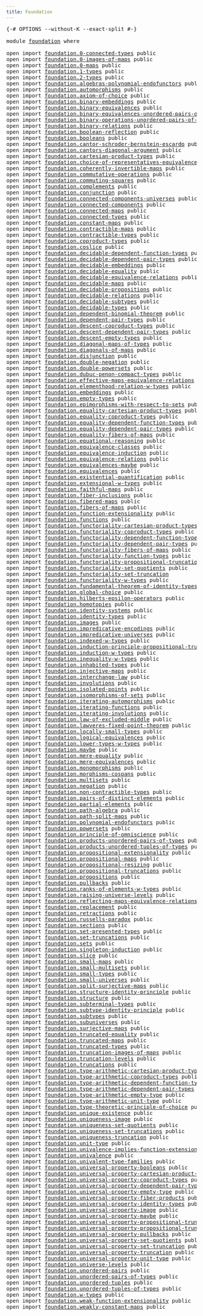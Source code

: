 ```yaml
---
title: Foundation
---
```


<pre class="Agda"><a id="36" class="Symbol">{-#</a> <a id="40" class="Keyword">OPTIONS</a> <a id="48" class="Pragma">--without-K</a> <a id="60" class="Pragma">--exact-split</a> <a id="74" class="Symbol">#-}</a>

<a id="79" class="Keyword">module</a> <a id="86" href="foundation.html" class="Module">foundation</a> <a id="97" class="Keyword">where</a>

<a id="104" class="Keyword">open</a> <a id="109" class="Keyword">import</a> <a id="116" href="foundation.0-connected-types.html" class="Module">foundation.0-connected-types</a> <a id="145" class="Keyword">public</a>
<a id="152" class="Keyword">open</a> <a id="157" class="Keyword">import</a> <a id="164" href="foundation.0-images-of-maps.html" class="Module">foundation.0-images-of-maps</a> <a id="192" class="Keyword">public</a>
<a id="199" class="Keyword">open</a> <a id="204" class="Keyword">import</a> <a id="211" href="foundation.0-maps.html" class="Module">foundation.0-maps</a> <a id="229" class="Keyword">public</a>
<a id="236" class="Keyword">open</a> <a id="241" class="Keyword">import</a> <a id="248" href="foundation.1-types.html" class="Module">foundation.1-types</a> <a id="267" class="Keyword">public</a>
<a id="274" class="Keyword">open</a> <a id="279" class="Keyword">import</a> <a id="286" href="foundation.2-types.html" class="Module">foundation.2-types</a> <a id="305" class="Keyword">public</a>
<a id="312" class="Keyword">open</a> <a id="317" class="Keyword">import</a> <a id="324" href="foundation.algebras-polynomial-endofunctors.html" class="Module">foundation.algebras-polynomial-endofunctors</a> <a id="368" class="Keyword">public</a>
<a id="375" class="Keyword">open</a> <a id="380" class="Keyword">import</a> <a id="387" href="foundation.automorphisms.html" class="Module">foundation.automorphisms</a> <a id="412" class="Keyword">public</a>
<a id="419" class="Keyword">open</a> <a id="424" class="Keyword">import</a> <a id="431" href="foundation.axiom-of-choice.html" class="Module">foundation.axiom-of-choice</a> <a id="458" class="Keyword">public</a>
<a id="465" class="Keyword">open</a> <a id="470" class="Keyword">import</a> <a id="477" href="foundation.binary-embeddings.html" class="Module">foundation.binary-embeddings</a> <a id="506" class="Keyword">public</a>
<a id="513" class="Keyword">open</a> <a id="518" class="Keyword">import</a> <a id="525" href="foundation.binary-equivalences.html" class="Module">foundation.binary-equivalences</a> <a id="556" class="Keyword">public</a>
<a id="563" class="Keyword">open</a> <a id="568" class="Keyword">import</a> <a id="575" href="foundation.binary-equivalences-unordered-pairs-of-types.html" class="Module">foundation.binary-equivalences-unordered-pairs-of-types</a> <a id="631" class="Keyword">public</a>
<a id="638" class="Keyword">open</a> <a id="643" class="Keyword">import</a> <a id="650" href="foundation.binary-operations-unordered-pairs-of-types.html" class="Module">foundation.binary-operations-unordered-pairs-of-types</a> <a id="704" class="Keyword">public</a>
<a id="711" class="Keyword">open</a> <a id="716" class="Keyword">import</a> <a id="723" href="foundation.binary-relations.html" class="Module">foundation.binary-relations</a> <a id="751" class="Keyword">public</a>
<a id="758" class="Keyword">open</a> <a id="763" class="Keyword">import</a> <a id="770" href="foundation.boolean-reflection.html" class="Module">foundation.boolean-reflection</a> <a id="800" class="Keyword">public</a>
<a id="807" class="Keyword">open</a> <a id="812" class="Keyword">import</a> <a id="819" href="foundation.booleans.html" class="Module">foundation.booleans</a> <a id="839" class="Keyword">public</a>
<a id="846" class="Keyword">open</a> <a id="851" class="Keyword">import</a> <a id="858" href="foundation.cantor-schroder-bernstein-escardo.html" class="Module">foundation.cantor-schroder-bernstein-escardo</a> <a id="903" class="Keyword">public</a>
<a id="910" class="Keyword">open</a> <a id="915" class="Keyword">import</a> <a id="922" href="foundation.cantors-diagonal-argument.html" class="Module">foundation.cantors-diagonal-argument</a> <a id="959" class="Keyword">public</a>
<a id="966" class="Keyword">open</a> <a id="971" class="Keyword">import</a> <a id="978" href="foundation.cartesian-product-types.html" class="Module">foundation.cartesian-product-types</a> <a id="1013" class="Keyword">public</a>
<a id="1020" class="Keyword">open</a> <a id="1025" class="Keyword">import</a> <a id="1032" href="foundation.choice-of-representatives-equivalence-relation.html" class="Module">foundation.choice-of-representatives-equivalence-relation</a> <a id="1090" class="Keyword">public</a>
<a id="1097" class="Keyword">open</a> <a id="1102" class="Keyword">import</a> <a id="1109" href="foundation.coherently-invertible-maps.html" class="Module">foundation.coherently-invertible-maps</a> <a id="1147" class="Keyword">public</a>
<a id="1154" class="Keyword">open</a> <a id="1159" class="Keyword">import</a> <a id="1166" href="foundation.commutative-operations.html" class="Module">foundation.commutative-operations</a> <a id="1200" class="Keyword">public</a>
<a id="1207" class="Keyword">open</a> <a id="1212" class="Keyword">import</a> <a id="1219" href="foundation.commuting-squares.html" class="Module">foundation.commuting-squares</a> <a id="1248" class="Keyword">public</a>
<a id="1255" class="Keyword">open</a> <a id="1260" class="Keyword">import</a> <a id="1267" href="foundation.complements.html" class="Module">foundation.complements</a> <a id="1290" class="Keyword">public</a>
<a id="1297" class="Keyword">open</a> <a id="1302" class="Keyword">import</a> <a id="1309" href="foundation.conjunction.html" class="Module">foundation.conjunction</a> <a id="1332" class="Keyword">public</a>
<a id="1339" class="Keyword">open</a> <a id="1344" class="Keyword">import</a> <a id="1351" href="foundation.connected-components-universes.html" class="Module">foundation.connected-components-universes</a> <a id="1393" class="Keyword">public</a>
<a id="1400" class="Keyword">open</a> <a id="1405" class="Keyword">import</a> <a id="1412" href="foundation.connected-components.html" class="Module">foundation.connected-components</a> <a id="1444" class="Keyword">public</a>
<a id="1451" class="Keyword">open</a> <a id="1456" class="Keyword">import</a> <a id="1463" href="foundation.connected-maps.html" class="Module">foundation.connected-maps</a> <a id="1489" class="Keyword">public</a>
<a id="1496" class="Keyword">open</a> <a id="1501" class="Keyword">import</a> <a id="1508" href="foundation.connected-types.html" class="Module">foundation.connected-types</a> <a id="1535" class="Keyword">public</a>
<a id="1542" class="Keyword">open</a> <a id="1547" class="Keyword">import</a> <a id="1554" href="foundation.constant-maps.html" class="Module">foundation.constant-maps</a> <a id="1579" class="Keyword">public</a>
<a id="1586" class="Keyword">open</a> <a id="1591" class="Keyword">import</a> <a id="1598" href="foundation.contractible-maps.html" class="Module">foundation.contractible-maps</a> <a id="1627" class="Keyword">public</a>
<a id="1634" class="Keyword">open</a> <a id="1639" class="Keyword">import</a> <a id="1646" href="foundation.contractible-types.html" class="Module">foundation.contractible-types</a> <a id="1676" class="Keyword">public</a>
<a id="1683" class="Keyword">open</a> <a id="1688" class="Keyword">import</a> <a id="1695" href="foundation.coproduct-types.html" class="Module">foundation.coproduct-types</a> <a id="1722" class="Keyword">public</a>
<a id="1729" class="Keyword">open</a> <a id="1734" class="Keyword">import</a> <a id="1741" href="foundation.coslice.html" class="Module">foundation.coslice</a> <a id="1760" class="Keyword">public</a>
<a id="1767" class="Keyword">open</a> <a id="1772" class="Keyword">import</a> <a id="1779" href="foundation.decidable-dependent-function-types.html" class="Module">foundation.decidable-dependent-function-types</a> <a id="1825" class="Keyword">public</a>
<a id="1832" class="Keyword">open</a> <a id="1837" class="Keyword">import</a> <a id="1844" href="foundation.decidable-dependent-pair-types.html" class="Module">foundation.decidable-dependent-pair-types</a> <a id="1886" class="Keyword">public</a>
<a id="1893" class="Keyword">open</a> <a id="1898" class="Keyword">import</a> <a id="1905" href="foundation.decidable-embeddings.html" class="Module">foundation.decidable-embeddings</a> <a id="1937" class="Keyword">public</a>
<a id="1944" class="Keyword">open</a> <a id="1949" class="Keyword">import</a> <a id="1956" href="foundation.decidable-equality.html" class="Module">foundation.decidable-equality</a> <a id="1986" class="Keyword">public</a>
<a id="1993" class="Keyword">open</a> <a id="1998" class="Keyword">import</a> <a id="2005" href="foundation.decidable-equivalence-relations.html" class="Module">foundation.decidable-equivalence-relations</a> <a id="2048" class="Keyword">public</a>
<a id="2055" class="Keyword">open</a> <a id="2060" class="Keyword">import</a> <a id="2067" href="foundation.decidable-maps.html" class="Module">foundation.decidable-maps</a> <a id="2093" class="Keyword">public</a>
<a id="2100" class="Keyword">open</a> <a id="2105" class="Keyword">import</a> <a id="2112" href="foundation.decidable-propositions.html" class="Module">foundation.decidable-propositions</a> <a id="2146" class="Keyword">public</a>
<a id="2153" class="Keyword">open</a> <a id="2158" class="Keyword">import</a> <a id="2165" href="foundation.decidable-relations.html" class="Module">foundation.decidable-relations</a> <a id="2196" class="Keyword">public</a>
<a id="2203" class="Keyword">open</a> <a id="2208" class="Keyword">import</a> <a id="2215" href="foundation.decidable-subtypes.html" class="Module">foundation.decidable-subtypes</a> <a id="2245" class="Keyword">public</a>
<a id="2252" class="Keyword">open</a> <a id="2257" class="Keyword">import</a> <a id="2264" href="foundation.decidable-types.html" class="Module">foundation.decidable-types</a> <a id="2291" class="Keyword">public</a>
<a id="2298" class="Keyword">open</a> <a id="2303" class="Keyword">import</a> <a id="2310" href="foundation.dependent-binomial-theorem.html" class="Module">foundation.dependent-binomial-theorem</a> <a id="2348" class="Keyword">public</a>
<a id="2355" class="Keyword">open</a> <a id="2360" class="Keyword">import</a> <a id="2367" href="foundation.dependent-pair-types.html" class="Module">foundation.dependent-pair-types</a> <a id="2399" class="Keyword">public</a>
<a id="2406" class="Keyword">open</a> <a id="2411" class="Keyword">import</a> <a id="2418" href="foundation.descent-coproduct-types.html" class="Module">foundation.descent-coproduct-types</a> <a id="2453" class="Keyword">public</a>
<a id="2460" class="Keyword">open</a> <a id="2465" class="Keyword">import</a> <a id="2472" href="foundation.descent-dependent-pair-types.html" class="Module">foundation.descent-dependent-pair-types</a> <a id="2512" class="Keyword">public</a>
<a id="2519" class="Keyword">open</a> <a id="2524" class="Keyword">import</a> <a id="2531" href="foundation.descent-empty-types.html" class="Module">foundation.descent-empty-types</a> <a id="2562" class="Keyword">public</a>
<a id="2569" class="Keyword">open</a> <a id="2574" class="Keyword">import</a> <a id="2581" href="foundation.diagonal-maps-of-types.html" class="Module">foundation.diagonal-maps-of-types</a> <a id="2615" class="Keyword">public</a>
<a id="2622" class="Keyword">open</a> <a id="2627" class="Keyword">import</a> <a id="2634" href="foundation.diagonals-of-maps.html" class="Module">foundation.diagonals-of-maps</a> <a id="2663" class="Keyword">public</a>
<a id="2670" class="Keyword">open</a> <a id="2675" class="Keyword">import</a> <a id="2682" href="foundation.disjunction.html" class="Module">foundation.disjunction</a> <a id="2705" class="Keyword">public</a>
<a id="2712" class="Keyword">open</a> <a id="2717" class="Keyword">import</a> <a id="2724" href="foundation.double-negation.html" class="Module">foundation.double-negation</a> <a id="2751" class="Keyword">public</a>
<a id="2758" class="Keyword">open</a> <a id="2763" class="Keyword">import</a> <a id="2770" href="foundation.double-powersets.html" class="Module">foundation.double-powersets</a> <a id="2798" class="Keyword">public</a>
<a id="2805" class="Keyword">open</a> <a id="2810" class="Keyword">import</a> <a id="2817" href="foundation.dubuc-penon-compact-types.html" class="Module">foundation.dubuc-penon-compact-types</a> <a id="2854" class="Keyword">public</a>
<a id="2861" class="Keyword">open</a> <a id="2866" class="Keyword">import</a> <a id="2873" href="foundation.effective-maps-equivalence-relations.html" class="Module">foundation.effective-maps-equivalence-relations</a> <a id="2921" class="Keyword">public</a>
<a id="2928" class="Keyword">open</a> <a id="2933" class="Keyword">import</a> <a id="2940" href="foundation.elementhood-relation-w-types.html" class="Module">foundation.elementhood-relation-w-types</a> <a id="2980" class="Keyword">public</a>
<a id="2987" class="Keyword">open</a> <a id="2992" class="Keyword">import</a> <a id="2999" href="foundation.embeddings.html" class="Module">foundation.embeddings</a> <a id="3021" class="Keyword">public</a>
<a id="3028" class="Keyword">open</a> <a id="3033" class="Keyword">import</a> <a id="3040" href="foundation.empty-types.html" class="Module">foundation.empty-types</a> <a id="3063" class="Keyword">public</a>
<a id="3070" class="Keyword">open</a> <a id="3075" class="Keyword">import</a> <a id="3082" href="foundation.epimorphisms-with-respect-to-sets.html" class="Module">foundation.epimorphisms-with-respect-to-sets</a> <a id="3127" class="Keyword">public</a>
<a id="3134" class="Keyword">open</a> <a id="3139" class="Keyword">import</a> <a id="3146" href="foundation.equality-cartesian-product-types.html" class="Module">foundation.equality-cartesian-product-types</a> <a id="3190" class="Keyword">public</a>
<a id="3197" class="Keyword">open</a> <a id="3202" class="Keyword">import</a> <a id="3209" href="foundation.equality-coproduct-types.html" class="Module">foundation.equality-coproduct-types</a> <a id="3245" class="Keyword">public</a>
<a id="3252" class="Keyword">open</a> <a id="3257" class="Keyword">import</a> <a id="3264" href="foundation.equality-dependent-function-types.html" class="Module">foundation.equality-dependent-function-types</a> <a id="3309" class="Keyword">public</a>
<a id="3316" class="Keyword">open</a> <a id="3321" class="Keyword">import</a> <a id="3328" href="foundation.equality-dependent-pair-types.html" class="Module">foundation.equality-dependent-pair-types</a> <a id="3369" class="Keyword">public</a>
<a id="3376" class="Keyword">open</a> <a id="3381" class="Keyword">import</a> <a id="3388" href="foundation.equality-fibers-of-maps.html" class="Module">foundation.equality-fibers-of-maps</a> <a id="3423" class="Keyword">public</a>
<a id="3430" class="Keyword">open</a> <a id="3435" class="Keyword">import</a> <a id="3442" href="foundation.equational-reasoning.html" class="Module">foundation.equational-reasoning</a> <a id="3474" class="Keyword">public</a>
<a id="3481" class="Keyword">open</a> <a id="3486" class="Keyword">import</a> <a id="3493" href="foundation.equivalence-classes.html" class="Module">foundation.equivalence-classes</a> <a id="3524" class="Keyword">public</a>
<a id="3531" class="Keyword">open</a> <a id="3536" class="Keyword">import</a> <a id="3543" href="foundation.equivalence-induction.html" class="Module">foundation.equivalence-induction</a> <a id="3576" class="Keyword">public</a>
<a id="3583" class="Keyword">open</a> <a id="3588" class="Keyword">import</a> <a id="3595" href="foundation.equivalence-relations.html" class="Module">foundation.equivalence-relations</a> <a id="3628" class="Keyword">public</a>
<a id="3635" class="Keyword">open</a> <a id="3640" class="Keyword">import</a> <a id="3647" href="foundation.equivalences-maybe.html" class="Module">foundation.equivalences-maybe</a> <a id="3677" class="Keyword">public</a>
<a id="3684" class="Keyword">open</a> <a id="3689" class="Keyword">import</a> <a id="3696" href="foundation.equivalences.html" class="Module">foundation.equivalences</a> <a id="3720" class="Keyword">public</a>
<a id="3727" class="Keyword">open</a> <a id="3732" class="Keyword">import</a> <a id="3739" href="foundation.existential-quantification.html" class="Module">foundation.existential-quantification</a> <a id="3777" class="Keyword">public</a>
<a id="3784" class="Keyword">open</a> <a id="3789" class="Keyword">import</a> <a id="3796" href="foundation.extensional-w-types.html" class="Module">foundation.extensional-w-types</a> <a id="3827" class="Keyword">public</a>
<a id="3834" class="Keyword">open</a> <a id="3839" class="Keyword">import</a> <a id="3846" href="foundation.faithful-maps.html" class="Module">foundation.faithful-maps</a> <a id="3871" class="Keyword">public</a>
<a id="3878" class="Keyword">open</a> <a id="3883" class="Keyword">import</a> <a id="3890" href="foundation.fiber-inclusions.html" class="Module">foundation.fiber-inclusions</a> <a id="3918" class="Keyword">public</a>
<a id="3925" class="Keyword">open</a> <a id="3930" class="Keyword">import</a> <a id="3937" href="foundation.fibered-maps.html" class="Module">foundation.fibered-maps</a> <a id="3961" class="Keyword">public</a>
<a id="3968" class="Keyword">open</a> <a id="3973" class="Keyword">import</a> <a id="3980" href="foundation.fibers-of-maps.html" class="Module">foundation.fibers-of-maps</a> <a id="4006" class="Keyword">public</a>
<a id="4013" class="Keyword">open</a> <a id="4018" class="Keyword">import</a> <a id="4025" href="foundation.function-extensionality.html" class="Module">foundation.function-extensionality</a> <a id="4060" class="Keyword">public</a>
<a id="4067" class="Keyword">open</a> <a id="4072" class="Keyword">import</a> <a id="4079" href="foundation.functions.html" class="Module">foundation.functions</a> <a id="4100" class="Keyword">public</a>
<a id="4107" class="Keyword">open</a> <a id="4112" class="Keyword">import</a> <a id="4119" href="foundation.functoriality-cartesian-product-types.html" class="Module">foundation.functoriality-cartesian-product-types</a> <a id="4168" class="Keyword">public</a>
<a id="4175" class="Keyword">open</a> <a id="4180" class="Keyword">import</a> <a id="4187" href="foundation.functoriality-coproduct-types.html" class="Module">foundation.functoriality-coproduct-types</a> <a id="4228" class="Keyword">public</a>
<a id="4235" class="Keyword">open</a> <a id="4240" class="Keyword">import</a> <a id="4247" href="foundation.functoriality-dependent-function-types.html" class="Module">foundation.functoriality-dependent-function-types</a> <a id="4297" class="Keyword">public</a>
<a id="4304" class="Keyword">open</a> <a id="4309" class="Keyword">import</a> <a id="4316" href="foundation.functoriality-dependent-pair-types.html" class="Module">foundation.functoriality-dependent-pair-types</a> <a id="4362" class="Keyword">public</a>
<a id="4369" class="Keyword">open</a> <a id="4374" class="Keyword">import</a> <a id="4381" href="foundation.functoriality-fibers-of-maps.html" class="Module">foundation.functoriality-fibers-of-maps</a> <a id="4421" class="Keyword">public</a>
<a id="4428" class="Keyword">open</a> <a id="4433" class="Keyword">import</a> <a id="4440" href="foundation.functoriality-function-types.html" class="Module">foundation.functoriality-function-types</a> <a id="4480" class="Keyword">public</a>
<a id="4487" class="Keyword">open</a> <a id="4492" class="Keyword">import</a> <a id="4499" href="foundation.functoriality-propositional-truncation.html" class="Module">foundation.functoriality-propositional-truncation</a> <a id="4549" class="Keyword">public</a>
<a id="4556" class="Keyword">open</a> <a id="4561" class="Keyword">import</a> <a id="4568" href="foundation.functoriality-set-quotients.html" class="Module">foundation.functoriality-set-quotients</a> <a id="4607" class="Keyword">public</a>
<a id="4614" class="Keyword">open</a> <a id="4619" class="Keyword">import</a> <a id="4626" href="foundation.functoriality-set-truncation.html" class="Module">foundation.functoriality-set-truncation</a>
<a id="4666" class="Keyword">open</a> <a id="4671" class="Keyword">import</a> <a id="4678" href="foundation.functoriality-w-types.html" class="Module">foundation.functoriality-w-types</a> <a id="4711" class="Keyword">public</a>
<a id="4718" class="Keyword">open</a> <a id="4723" class="Keyword">import</a> <a id="4730" href="foundation.fundamental-theorem-of-identity-types.html" class="Module">foundation.fundamental-theorem-of-identity-types</a> <a id="4779" class="Keyword">public</a>
<a id="4786" class="Keyword">open</a> <a id="4791" class="Keyword">import</a> <a id="4798" href="foundation.global-choice.html" class="Module">foundation.global-choice</a> <a id="4823" class="Keyword">public</a>
<a id="4830" class="Keyword">open</a> <a id="4835" class="Keyword">import</a> <a id="4842" href="foundation.hilberts-epsilon-operators.html" class="Module">foundation.hilberts-epsilon-operators</a> <a id="4880" class="Keyword">public</a>
<a id="4887" class="Keyword">open</a> <a id="4892" class="Keyword">import</a> <a id="4899" href="foundation.homotopies.html" class="Module">foundation.homotopies</a> <a id="4921" class="Keyword">public</a>
<a id="4928" class="Keyword">open</a> <a id="4933" class="Keyword">import</a> <a id="4940" href="foundation.identity-systems.html" class="Module">foundation.identity-systems</a> <a id="4968" class="Keyword">public</a>
<a id="4975" class="Keyword">open</a> <a id="4980" class="Keyword">import</a> <a id="4987" href="foundation.identity-types.html" class="Module">foundation.identity-types</a> <a id="5013" class="Keyword">public</a>
<a id="5020" class="Keyword">open</a> <a id="5025" class="Keyword">import</a> <a id="5032" href="foundation.images.html" class="Module">foundation.images</a> <a id="5050" class="Keyword">public</a>
<a id="5057" class="Keyword">open</a> <a id="5062" class="Keyword">import</a> <a id="5069" href="foundation.impredicative-encodings.html" class="Module">foundation.impredicative-encodings</a> <a id="5104" class="Keyword">public</a>
<a id="5111" class="Keyword">open</a> <a id="5116" class="Keyword">import</a> <a id="5123" href="foundation.impredicative-universes.html" class="Module">foundation.impredicative-universes</a> <a id="5158" class="Keyword">public</a>
<a id="5165" class="Keyword">open</a> <a id="5170" class="Keyword">import</a> <a id="5177" href="foundation.indexed-w-types.html" class="Module">foundation.indexed-w-types</a> <a id="5204" class="Keyword">public</a>
<a id="5211" class="Keyword">open</a> <a id="5216" class="Keyword">import</a> <a id="5223" href="foundation.induction-principle-propositional-truncation.html" class="Module">foundation.induction-principle-propositional-truncation</a> <a id="5279" class="Keyword">public</a>
<a id="5286" class="Keyword">open</a> <a id="5291" class="Keyword">import</a> <a id="5298" href="foundation.induction-w-types.html" class="Module">foundation.induction-w-types</a> <a id="5327" class="Keyword">public</a>
<a id="5334" class="Keyword">open</a> <a id="5339" class="Keyword">import</a> <a id="5346" href="foundation.inequality-w-types.html" class="Module">foundation.inequality-w-types</a> <a id="5376" class="Keyword">public</a>
<a id="5383" class="Keyword">open</a> <a id="5388" class="Keyword">import</a> <a id="5395" href="foundation.inhabited-types.html" class="Module">foundation.inhabited-types</a> <a id="5422" class="Keyword">public</a>
<a id="5429" class="Keyword">open</a> <a id="5434" class="Keyword">import</a> <a id="5441" href="foundation.injective-maps.html" class="Module">foundation.injective-maps</a> <a id="5467" class="Keyword">public</a>
<a id="5474" class="Keyword">open</a> <a id="5479" class="Keyword">import</a> <a id="5486" href="foundation.interchange-law.html" class="Module">foundation.interchange-law</a> <a id="5513" class="Keyword">public</a>
<a id="5520" class="Keyword">open</a> <a id="5525" class="Keyword">import</a> <a id="5532" href="foundation.involutions.html" class="Module">foundation.involutions</a> <a id="5555" class="Keyword">public</a>
<a id="5562" class="Keyword">open</a> <a id="5567" class="Keyword">import</a> <a id="5574" href="foundation.isolated-points.html" class="Module">foundation.isolated-points</a> <a id="5601" class="Keyword">public</a>
<a id="5608" class="Keyword">open</a> <a id="5613" class="Keyword">import</a> <a id="5620" href="foundation.isomorphisms-of-sets.html" class="Module">foundation.isomorphisms-of-sets</a> <a id="5652" class="Keyword">public</a>
<a id="5659" class="Keyword">open</a> <a id="5664" class="Keyword">import</a> <a id="5671" href="foundation.iterating-automorphisms.html" class="Module">foundation.iterating-automorphisms</a> <a id="5706" class="Keyword">public</a>
<a id="5713" class="Keyword">open</a> <a id="5718" class="Keyword">import</a> <a id="5725" href="foundation.iterating-functions.html" class="Module">foundation.iterating-functions</a> <a id="5756" class="Keyword">public</a>
<a id="5763" class="Keyword">open</a> <a id="5768" class="Keyword">import</a> <a id="5775" href="foundation.iterating-involutions.html" class="Module">foundation.iterating-involutions</a> <a id="5808" class="Keyword">public</a>
<a id="5815" class="Keyword">open</a> <a id="5820" class="Keyword">import</a> <a id="5827" href="foundation.law-of-excluded-middle.html" class="Module">foundation.law-of-excluded-middle</a> <a id="5861" class="Keyword">public</a>
<a id="5868" class="Keyword">open</a> <a id="5873" class="Keyword">import</a> <a id="5880" href="foundation.lawveres-fixed-point-theorem.html" class="Module">foundation.lawveres-fixed-point-theorem</a> <a id="5920" class="Keyword">public</a>
<a id="5927" class="Keyword">open</a> <a id="5932" class="Keyword">import</a> <a id="5939" href="foundation.locally-small-types.html" class="Module">foundation.locally-small-types</a> <a id="5970" class="Keyword">public</a>
<a id="5977" class="Keyword">open</a> <a id="5982" class="Keyword">import</a> <a id="5989" href="foundation.logical-equivalences.html" class="Module">foundation.logical-equivalences</a> <a id="6021" class="Keyword">public</a>
<a id="6028" class="Keyword">open</a> <a id="6033" class="Keyword">import</a> <a id="6040" href="foundation.lower-types-w-types.html" class="Module">foundation.lower-types-w-types</a> <a id="6071" class="Keyword">public</a>
<a id="6078" class="Keyword">open</a> <a id="6083" class="Keyword">import</a> <a id="6090" href="foundation.maybe.html" class="Module">foundation.maybe</a> <a id="6107" class="Keyword">public</a>
<a id="6114" class="Keyword">open</a> <a id="6119" class="Keyword">import</a> <a id="6126" href="foundation.mere-equality.html" class="Module">foundation.mere-equality</a> <a id="6151" class="Keyword">public</a>
<a id="6158" class="Keyword">open</a> <a id="6163" class="Keyword">import</a> <a id="6170" href="foundation.mere-equivalences.html" class="Module">foundation.mere-equivalences</a> <a id="6199" class="Keyword">public</a>
<a id="6206" class="Keyword">open</a> <a id="6211" class="Keyword">import</a> <a id="6218" href="foundation.monomorphisms.html" class="Module">foundation.monomorphisms</a> <a id="6243" class="Keyword">public</a>
<a id="6250" class="Keyword">open</a> <a id="6255" class="Keyword">import</a> <a id="6262" href="foundation.morphisms-cospans.html" class="Module">foundation.morphisms-cospans</a> <a id="6291" class="Keyword">public</a>
<a id="6298" class="Keyword">open</a> <a id="6303" class="Keyword">import</a> <a id="6310" href="foundation.multisets.html" class="Module">foundation.multisets</a> <a id="6331" class="Keyword">public</a>
<a id="6338" class="Keyword">open</a> <a id="6343" class="Keyword">import</a> <a id="6350" href="foundation.negation.html" class="Module">foundation.negation</a> <a id="6370" class="Keyword">public</a>
<a id="6377" class="Keyword">open</a> <a id="6382" class="Keyword">import</a> <a id="6389" href="foundation.non-contractible-types.html" class="Module">foundation.non-contractible-types</a> <a id="6423" class="Keyword">public</a>
<a id="6430" class="Keyword">open</a> <a id="6435" class="Keyword">import</a> <a id="6442" href="foundation.pairs-of-distinct-elements.html" class="Module">foundation.pairs-of-distinct-elements</a> <a id="6480" class="Keyword">public</a>
<a id="6487" class="Keyword">open</a> <a id="6492" class="Keyword">import</a> <a id="6499" href="foundation.partial-elements.html" class="Module">foundation.partial-elements</a> <a id="6527" class="Keyword">public</a>
<a id="6534" class="Keyword">open</a> <a id="6539" class="Keyword">import</a> <a id="6546" href="foundation.path-algebra.html" class="Module">foundation.path-algebra</a> <a id="6570" class="Keyword">public</a>
<a id="6577" class="Keyword">open</a> <a id="6582" class="Keyword">import</a> <a id="6589" href="foundation.path-split-maps.html" class="Module">foundation.path-split-maps</a> <a id="6616" class="Keyword">public</a>
<a id="6623" class="Keyword">open</a> <a id="6628" class="Keyword">import</a> <a id="6635" href="foundation.polynomial-endofunctors.html" class="Module">foundation.polynomial-endofunctors</a> <a id="6670" class="Keyword">public</a>
<a id="6677" class="Keyword">open</a> <a id="6682" class="Keyword">import</a> <a id="6689" href="foundation.powersets.html" class="Module">foundation.powersets</a> <a id="6710" class="Keyword">public</a>
<a id="6717" class="Keyword">open</a> <a id="6722" class="Keyword">import</a> <a id="6729" href="foundation.principle-of-omniscience.html" class="Module">foundation.principle-of-omniscience</a> <a id="6765" class="Keyword">public</a>
<a id="6772" class="Keyword">open</a> <a id="6777" class="Keyword">import</a> <a id="6784" href="foundation.products-unordered-pairs-of-types.html" class="Module">foundation.products-unordered-pairs-of-types</a> <a id="6829" class="Keyword">public</a>
<a id="6836" class="Keyword">open</a> <a id="6841" class="Keyword">import</a> <a id="6848" href="foundation.products-unordered-tuples-of-types.html" class="Module">foundation.products-unordered-tuples-of-types</a> <a id="6894" class="Keyword">public</a>
<a id="6901" class="Keyword">open</a> <a id="6906" class="Keyword">import</a> <a id="6913" href="foundation.propositional-extensionality.html" class="Module">foundation.propositional-extensionality</a> <a id="6953" class="Keyword">public</a>
<a id="6960" class="Keyword">open</a> <a id="6965" class="Keyword">import</a> <a id="6972" href="foundation.propositional-maps.html" class="Module">foundation.propositional-maps</a> <a id="7002" class="Keyword">public</a>
<a id="7009" class="Keyword">open</a> <a id="7014" class="Keyword">import</a> <a id="7021" href="foundation.propositional-resizing.html" class="Module">foundation.propositional-resizing</a> <a id="7055" class="Keyword">public</a>
<a id="7062" class="Keyword">open</a> <a id="7067" class="Keyword">import</a> <a id="7074" href="foundation.propositional-truncations.html" class="Module">foundation.propositional-truncations</a> <a id="7111" class="Keyword">public</a>
<a id="7118" class="Keyword">open</a> <a id="7123" class="Keyword">import</a> <a id="7130" href="foundation.propositions.html" class="Module">foundation.propositions</a> <a id="7154" class="Keyword">public</a>
<a id="7161" class="Keyword">open</a> <a id="7166" class="Keyword">import</a> <a id="7173" href="foundation.pullbacks.html" class="Module">foundation.pullbacks</a> <a id="7194" class="Keyword">public</a>
<a id="7201" class="Keyword">open</a> <a id="7206" class="Keyword">import</a> <a id="7213" href="foundation.ranks-of-elements-w-types.html" class="Module">foundation.ranks-of-elements-w-types</a> <a id="7250" class="Keyword">public</a>
<a id="7257" class="Keyword">open</a> <a id="7262" class="Keyword">import</a> <a id="7269" href="foundation.raising-universe-levels.html" class="Module">foundation.raising-universe-levels</a> <a id="7304" class="Keyword">public</a>
<a id="7311" class="Keyword">open</a> <a id="7316" class="Keyword">import</a> <a id="7323" href="foundation.reflecting-maps-equivalence-relations.html" class="Module">foundation.reflecting-maps-equivalence-relations</a> <a id="7372" class="Keyword">public</a>
<a id="7379" class="Keyword">open</a> <a id="7384" class="Keyword">import</a> <a id="7391" href="foundation.replacement.html" class="Module">foundation.replacement</a> <a id="7414" class="Keyword">public</a>
<a id="7421" class="Keyword">open</a> <a id="7426" class="Keyword">import</a> <a id="7433" href="foundation.retractions.html" class="Module">foundation.retractions</a> <a id="7456" class="Keyword">public</a>
<a id="7463" class="Keyword">open</a> <a id="7468" class="Keyword">import</a> <a id="7475" href="foundation.russells-paradox.html" class="Module">foundation.russells-paradox</a> <a id="7503" class="Keyword">public</a>
<a id="7510" class="Keyword">open</a> <a id="7515" class="Keyword">import</a> <a id="7522" href="foundation.sections.html" class="Module">foundation.sections</a> <a id="7542" class="Keyword">public</a>
<a id="7549" class="Keyword">open</a> <a id="7554" class="Keyword">import</a> <a id="7561" href="foundation.set-presented-types.html" class="Module">foundation.set-presented-types</a> <a id="7592" class="Keyword">public</a>
<a id="7599" class="Keyword">open</a> <a id="7604" class="Keyword">import</a> <a id="7611" href="foundation.set-truncations.html" class="Module">foundation.set-truncations</a> <a id="7638" class="Keyword">public</a>
<a id="7645" class="Keyword">open</a> <a id="7650" class="Keyword">import</a> <a id="7657" href="foundation.sets.html" class="Module">foundation.sets</a> <a id="7673" class="Keyword">public</a>
<a id="7680" class="Keyword">open</a> <a id="7685" class="Keyword">import</a> <a id="7692" href="foundation.singleton-induction.html" class="Module">foundation.singleton-induction</a> <a id="7723" class="Keyword">public</a>
<a id="7730" class="Keyword">open</a> <a id="7735" class="Keyword">import</a> <a id="7742" href="foundation.slice.html" class="Module">foundation.slice</a> <a id="7759" class="Keyword">public</a>
<a id="7766" class="Keyword">open</a> <a id="7771" class="Keyword">import</a> <a id="7778" href="foundation.small-maps.html" class="Module">foundation.small-maps</a> <a id="7800" class="Keyword">public</a>
<a id="7807" class="Keyword">open</a> <a id="7812" class="Keyword">import</a> <a id="7819" href="foundation.small-multisets.html" class="Module">foundation.small-multisets</a> <a id="7846" class="Keyword">public</a>
<a id="7853" class="Keyword">open</a> <a id="7858" class="Keyword">import</a> <a id="7865" href="foundation.small-types.html" class="Module">foundation.small-types</a> <a id="7888" class="Keyword">public</a>
<a id="7895" class="Keyword">open</a> <a id="7900" class="Keyword">import</a> <a id="7907" href="foundation.small-universes.html" class="Module">foundation.small-universes</a> <a id="7934" class="Keyword">public</a>
<a id="7941" class="Keyword">open</a> <a id="7946" class="Keyword">import</a> <a id="7953" href="foundation.split-surjective-maps.html" class="Module">foundation.split-surjective-maps</a> <a id="7986" class="Keyword">public</a>
<a id="7993" class="Keyword">open</a> <a id="7998" class="Keyword">import</a> <a id="8005" href="foundation.structure-identity-principle.html" class="Module">foundation.structure-identity-principle</a> <a id="8045" class="Keyword">public</a>
<a id="8052" class="Keyword">open</a> <a id="8057" class="Keyword">import</a> <a id="8064" href="foundation.structure.html" class="Module">foundation.structure</a> <a id="8085" class="Keyword">public</a>
<a id="8092" class="Keyword">open</a> <a id="8097" class="Keyword">import</a> <a id="8104" href="foundation.subterminal-types.html" class="Module">foundation.subterminal-types</a> <a id="8133" class="Keyword">public</a>
<a id="8140" class="Keyword">open</a> <a id="8145" class="Keyword">import</a> <a id="8152" href="foundation.subtype-identity-principle.html" class="Module">foundation.subtype-identity-principle</a> <a id="8190" class="Keyword">public</a>
<a id="8197" class="Keyword">open</a> <a id="8202" class="Keyword">import</a> <a id="8209" href="foundation.subtypes.html" class="Module">foundation.subtypes</a> <a id="8229" class="Keyword">public</a>
<a id="8236" class="Keyword">open</a> <a id="8241" class="Keyword">import</a> <a id="8248" href="foundation.subuniverses.html" class="Module">foundation.subuniverses</a> <a id="8272" class="Keyword">public</a>
<a id="8279" class="Keyword">open</a> <a id="8284" class="Keyword">import</a> <a id="8291" href="foundation.surjective-maps.html" class="Module">foundation.surjective-maps</a> <a id="8318" class="Keyword">public</a>
<a id="8325" class="Keyword">open</a> <a id="8330" class="Keyword">import</a> <a id="8337" href="foundation.truncated-equality.html" class="Module">foundation.truncated-equality</a> <a id="8367" class="Keyword">public</a>
<a id="8374" class="Keyword">open</a> <a id="8379" class="Keyword">import</a> <a id="8386" href="foundation.truncated-maps.html" class="Module">foundation.truncated-maps</a> <a id="8412" class="Keyword">public</a>
<a id="8419" class="Keyword">open</a> <a id="8424" class="Keyword">import</a> <a id="8431" href="foundation.truncated-types.html" class="Module">foundation.truncated-types</a> <a id="8458" class="Keyword">public</a>
<a id="8465" class="Keyword">open</a> <a id="8470" class="Keyword">import</a> <a id="8477" href="foundation.truncation-images-of-maps.html" class="Module">foundation.truncation-images-of-maps</a> <a id="8514" class="Keyword">public</a>
<a id="8521" class="Keyword">open</a> <a id="8526" class="Keyword">import</a> <a id="8533" href="foundation.truncation-levels.html" class="Module">foundation.truncation-levels</a> <a id="8562" class="Keyword">public</a>
<a id="8569" class="Keyword">open</a> <a id="8574" class="Keyword">import</a> <a id="8581" href="foundation.truncations.html" class="Module">foundation.truncations</a> <a id="8604" class="Keyword">public</a>
<a id="8611" class="Keyword">open</a> <a id="8616" class="Keyword">import</a> <a id="8623" href="foundation.type-arithmetic-cartesian-product-types.html" class="Module">foundation.type-arithmetic-cartesian-product-types</a> <a id="8674" class="Keyword">public</a>
<a id="8681" class="Keyword">open</a> <a id="8686" class="Keyword">import</a> <a id="8693" href="foundation.type-arithmetic-coproduct-types.html" class="Module">foundation.type-arithmetic-coproduct-types</a> <a id="8736" class="Keyword">public</a>
<a id="8743" class="Keyword">open</a> <a id="8748" class="Keyword">import</a> <a id="8755" href="foundation.type-arithmetic-dependent-function-types.html" class="Module">foundation.type-arithmetic-dependent-function-types</a> <a id="8807" class="Keyword">public</a>
<a id="8814" class="Keyword">open</a> <a id="8819" class="Keyword">import</a> <a id="8826" href="foundation.type-arithmetic-dependent-pair-types.html" class="Module">foundation.type-arithmetic-dependent-pair-types</a> <a id="8874" class="Keyword">public</a>
<a id="8881" class="Keyword">open</a> <a id="8886" class="Keyword">import</a> <a id="8893" href="foundation.type-arithmetic-empty-type.html" class="Module">foundation.type-arithmetic-empty-type</a> <a id="8931" class="Keyword">public</a>
<a id="8938" class="Keyword">open</a> <a id="8943" class="Keyword">import</a> <a id="8950" href="foundation.type-arithmetic-unit-type.html" class="Module">foundation.type-arithmetic-unit-type</a> <a id="8987" class="Keyword">public</a>
<a id="8994" class="Keyword">open</a> <a id="8999" class="Keyword">import</a> <a id="9006" href="foundation.type-theoretic-principle-of-choice.html" class="Module">foundation.type-theoretic-principle-of-choice</a> <a id="9052" class="Keyword">public</a>
<a id="9059" class="Keyword">open</a> <a id="9064" class="Keyword">import</a> <a id="9071" href="foundation.unique-existence.html" class="Module">foundation.unique-existence</a> <a id="9099" class="Keyword">public</a>
<a id="9106" class="Keyword">open</a> <a id="9111" class="Keyword">import</a> <a id="9118" href="foundation.uniqueness-image.html" class="Module">foundation.uniqueness-image</a> <a id="9146" class="Keyword">public</a>
<a id="9153" class="Keyword">open</a> <a id="9158" class="Keyword">import</a> <a id="9165" href="foundation.uniqueness-set-quotients.html" class="Module">foundation.uniqueness-set-quotients</a> <a id="9201" class="Keyword">public</a>
<a id="9208" class="Keyword">open</a> <a id="9213" class="Keyword">import</a> <a id="9220" href="foundation.uniqueness-set-truncations.html" class="Module">foundation.uniqueness-set-truncations</a> <a id="9258" class="Keyword">public</a>
<a id="9265" class="Keyword">open</a> <a id="9270" class="Keyword">import</a> <a id="9277" href="foundation.uniqueness-truncation.html" class="Module">foundation.uniqueness-truncation</a> <a id="9310" class="Keyword">public</a>
<a id="9317" class="Keyword">open</a> <a id="9322" class="Keyword">import</a> <a id="9329" href="foundation.unit-type.html" class="Module">foundation.unit-type</a> <a id="9350" class="Keyword">public</a>
<a id="9357" class="Keyword">open</a> <a id="9362" class="Keyword">import</a> <a id="9369" href="foundation.univalence-implies-function-extensionality.html" class="Module">foundation.univalence-implies-function-extensionality</a> <a id="9423" class="Keyword">public</a>
<a id="9430" class="Keyword">open</a> <a id="9435" class="Keyword">import</a> <a id="9442" href="foundation.univalence.html" class="Module">foundation.univalence</a> <a id="9464" class="Keyword">public</a>
<a id="9471" class="Keyword">open</a> <a id="9476" class="Keyword">import</a> <a id="9483" href="foundation.univalent-type-families.html" class="Module">foundation.univalent-type-families</a> <a id="9518" class="Keyword">public</a>
<a id="9525" class="Keyword">open</a> <a id="9530" class="Keyword">import</a> <a id="9537" href="foundation.universal-property-booleans.html" class="Module">foundation.universal-property-booleans</a> <a id="9576" class="Keyword">public</a>
<a id="9583" class="Keyword">open</a> <a id="9588" class="Keyword">import</a> <a id="9595" href="foundation.universal-property-cartesian-product-types.html" class="Module">foundation.universal-property-cartesian-product-types</a> <a id="9649" class="Keyword">public</a>
<a id="9656" class="Keyword">open</a> <a id="9661" class="Keyword">import</a> <a id="9668" href="foundation.universal-property-coproduct-types.html" class="Module">foundation.universal-property-coproduct-types</a> <a id="9714" class="Keyword">public</a>
<a id="9721" class="Keyword">open</a> <a id="9726" class="Keyword">import</a> <a id="9733" href="foundation.universal-property-dependent-pair-types.html" class="Module">foundation.universal-property-dependent-pair-types</a> <a id="9784" class="Keyword">public</a>
<a id="9791" class="Keyword">open</a> <a id="9796" class="Keyword">import</a> <a id="9803" href="foundation.universal-property-empty-type.html" class="Module">foundation.universal-property-empty-type</a> <a id="9844" class="Keyword">public</a>
<a id="9851" class="Keyword">open</a> <a id="9856" class="Keyword">import</a> <a id="9863" href="foundation.universal-property-fiber-products.html" class="Module">foundation.universal-property-fiber-products</a> <a id="9908" class="Keyword">public</a>
<a id="9915" class="Keyword">open</a> <a id="9920" class="Keyword">import</a> <a id="9927" href="foundation.universal-property-identity-types.html" class="Module">foundation.universal-property-identity-types</a> <a id="9972" class="Keyword">public</a>
<a id="9979" class="Keyword">open</a> <a id="9984" class="Keyword">import</a> <a id="9991" href="foundation.universal-property-image.html" class="Module">foundation.universal-property-image</a> <a id="10027" class="Keyword">public</a>
<a id="10034" class="Keyword">open</a> <a id="10039" class="Keyword">import</a> <a id="10046" href="foundation.universal-property-maybe.html" class="Module">foundation.universal-property-maybe</a> <a id="10082" class="Keyword">public</a>
<a id="10089" class="Keyword">open</a> <a id="10094" class="Keyword">import</a> <a id="10101" href="foundation.universal-property-propositional-truncation-into-sets.html" class="Module">foundation.universal-property-propositional-truncation-into-sets</a> <a id="10166" class="Keyword">public</a>
<a id="10173" class="Keyword">open</a> <a id="10178" class="Keyword">import</a> <a id="10185" href="foundation.universal-property-propositional-truncation.html" class="Module">foundation.universal-property-propositional-truncation</a> <a id="10240" class="Keyword">public</a>
<a id="10247" class="Keyword">open</a> <a id="10252" class="Keyword">import</a> <a id="10259" href="foundation.universal-property-pullbacks.html" class="Module">foundation.universal-property-pullbacks</a> <a id="10299" class="Keyword">public</a>
<a id="10306" class="Keyword">open</a> <a id="10311" class="Keyword">import</a> <a id="10318" href="foundation.universal-property-set-quotients.html" class="Module">foundation.universal-property-set-quotients</a> <a id="10362" class="Keyword">public</a>
<a id="10369" class="Keyword">open</a> <a id="10374" class="Keyword">import</a> <a id="10381" href="foundation.universal-property-set-truncation.html" class="Module">foundation.universal-property-set-truncation</a> <a id="10426" class="Keyword">public</a>
<a id="10433" class="Keyword">open</a> <a id="10438" class="Keyword">import</a> <a id="10445" href="foundation.universal-property-truncation.html" class="Module">foundation.universal-property-truncation</a> <a id="10486" class="Keyword">public</a>
<a id="10493" class="Keyword">open</a> <a id="10498" class="Keyword">import</a> <a id="10505" href="foundation.universal-property-unit-type.html" class="Module">foundation.universal-property-unit-type</a> <a id="10545" class="Keyword">public</a>
<a id="10552" class="Keyword">open</a> <a id="10557" class="Keyword">import</a> <a id="10564" href="foundation.universe-levels.html" class="Module">foundation.universe-levels</a> <a id="10591" class="Keyword">public</a>
<a id="10598" class="Keyword">open</a> <a id="10603" class="Keyword">import</a> <a id="10610" href="foundation.unordered-pairs.html" class="Module">foundation.unordered-pairs</a> <a id="10637" class="Keyword">public</a>
<a id="10644" class="Keyword">open</a> <a id="10649" class="Keyword">import</a> <a id="10656" href="foundation.unordered-pairs-of-types.html" class="Module">foundation.unordered-pairs-of-types</a> <a id="10692" class="Keyword">public</a>
<a id="10699" class="Keyword">open</a> <a id="10704" class="Keyword">import</a> <a id="10711" href="foundation.unordered-tuples.html" class="Module">foundation.unordered-tuples</a> <a id="10739" class="Keyword">public</a>
<a id="10746" class="Keyword">open</a> <a id="10751" class="Keyword">import</a> <a id="10758" href="foundation.unordered-tuples-of-types.html" class="Module">foundation.unordered-tuples-of-types</a> <a id="10795" class="Keyword">public</a>
<a id="10802" class="Keyword">open</a> <a id="10807" class="Keyword">import</a> <a id="10814" href="foundation.w-types.html" class="Module">foundation.w-types</a> <a id="10833" class="Keyword">public</a>
<a id="10840" class="Keyword">open</a> <a id="10845" class="Keyword">import</a> <a id="10852" href="foundation.weak-function-extensionality.html" class="Module">foundation.weak-function-extensionality</a> <a id="10892" class="Keyword">public</a>
<a id="10899" class="Keyword">open</a> <a id="10904" class="Keyword">import</a> <a id="10911" href="foundation.weakly-constant-maps.html" class="Module">foundation.weakly-constant-maps</a> <a id="10943" class="Keyword">public</a>
</pre>
